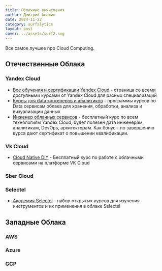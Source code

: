```yaml
---
title: Облачные вычисления
author: Дмитрий Аношин
date: 2024-11-22
category: surfalytics
layout: post
cover: ../assets/surf2.svg
---
```


Все самое лучшее про Cloud Computing.


## Отечественные Облака

### Yandex Cloud

- [Все обучения и сертификации Yandex Cloud](https://yandex.cloud/ru/training?utm_referrer=https%3A%2F%2Fyandex.ru%2F) - страница со всеми доступными курсами от Yandex Cloud для разных специализаций
- [Курсы для data-инженеров и аналитиков](https://yandex.cloud/ru/training/training-pro#Data) - программы курсов по Data сервисам облака для хранения, обработки, анализа и визуализации данных
- [Инженер облачных сервисов](https://start.practicum.yandex/ycloud/) - бесплатный курс по всем технологиям Yandex Cloud, будет полезен дата инженерам, аналитикам, DevOps, архитекторам. Как бонус - по завершению курса дают сертификат о повышении квалификации.


### Vk Cloud

- [Cloud Native DIY](https://cloud.vk.com/cloud-native-diy/) - Бесплатный курс по работе с облачными сервисами на платформе VK Cloud

### Sber Cloud

### Selectel
 
 - [Академия Selectel](https://selectel.ru/blog/courses/) - набор открытых курсов для изучения инструментов и их применения в облаке Selectel

## Западные Облака

### AWS

### Azure

### GCP
